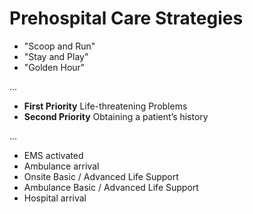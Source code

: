 # Prehospital Care Strategies

- "Scoop and Run"
- "Stay and Play"
- "Golden Hour"

...

- __First Priority__ Life-threatening Problems
- __Second Priority__ Obtaining a patient’s history

...

- EMS activated
- Ambulance arrival
- Onsite Basic / Advanced Life Support
- Ambulance Basic / Advanced Life Support
- Hospital arrival
